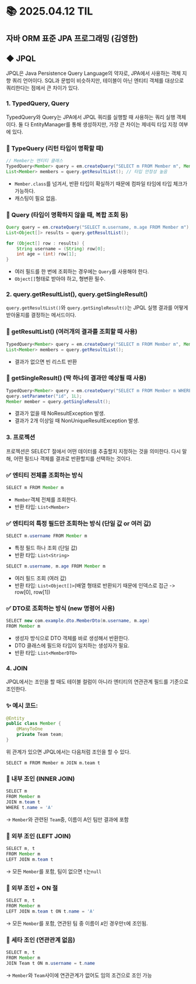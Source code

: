 # 📚 2025.04.12 TIL
## 자바 ORM 표준 JPA 프로그래밍 (김영한)
##  ◆ JPQL
JPQL은 Java Persistence Query Language의 약자로, JPA에서 사용하는 객체 지향 쿼리 언어이다.
SQL과 문법이 비슷하지만, 테이블이 아닌 엔티티 객체를 대상으로 쿼리한다는 점에서 큰 차이가 있다.

### 1. TypedQuery, Query
TypedQuery와 Query는 JPA에서 JPQL 쿼리를 실행할 때 사용하는 쿼리 실행 객체이다.
둘 다 EntityManager를 통해 생성하지만, 가장 큰 차이는 제네릭 타입 지정 여부에 있다.

### 📌 TypeQuery<T> (리턴 타입이 명확할 때)
```java
// Member는 엔티티 클래스
TypedQuery<Member> query = em.createQuery("SELECT m FROM Member m", Member.class);
List<Member> members = query.getResultList(); // 타입 안정성 높음
```
- ```Member.class```를 넘겨서, 반환 타입이 확실하기 때문에 컴파일 타임에 타입 체크가 가능하다.
- 캐스팅이 필요 없음.

### 📌 Query (타입이 명확하지 않을 때, 복합 조회 등)
```java
Query query = em.createQuery("SELECT m.username, m.age FROM Member m");
List<Object[]> results = query.getResultList();

for (Object[] row : results) {
    String username = (String) row[0];
    int age = (int) row[1];
}
```
- 여러 필드를 한 번에 조회하는 경우에는 ```Query```를 사용해야 한다.
- ```Object[]```형태로 받아야 하고, 형변환 필수.

### 2. query.getResultList(), query.getSingleResult()
```query.getResultList()```와 ```query.getSingleResult()```는 
JPQL 실행 결과를 어떻게 받아올지를 결정하는 메서드이다.

### 📌 getResultList() (여러개의 결과를 조회할 때 사용)
```java
TypedQuery<Member> query = em.createQuery("SELECT m FROM Member m", Member.class);
List<Member> members = query.getResultList();
```
- 결과가 없으면 빈 리스트 반환

### 📌 getSingleResult() (딱 하나의 결과만 예상될 때 사용)
```java
TypedQuery<Member> query = em.createQuery("SELECT m FROM Member m WHERE m.id = :id", Member.class);
query.setParameter("id", 1L);
Member member = query.getSingleResult();
```
- 결과가 없을 때 NoResultException 발생.
- 결과가 2개 이상일 때 NonUniqueResultException 발생.

### 3. 프로젝션
프로젝션은 SELECT 절에서 어떤 데이터를 추출할지 지정하는 것을 의미한다. 
다시 말해, 어떤 필드나 객체를 결과로 반환할지를 선택하는 것이다.

### ✅ 엔티티 전체를 조회하는 방식
```java
SELECT m FROM Member m
```
- ```Member```객체 전체를 조회한다.
- 반환 타입: ```List<Member>```

### ✅ 엔티티의 특정 필드만 조회하는 방식 (단일 값 or 여러 값)
```java
SELECT m.username FROM Member m
```
- 특정 필드 하나 조회 (단일 값)
- 반환 타입: ```List<String>```

```java
SELECT m.username, m.age FROM Member m
```
- 여러 필드 조회 (여러 값)
- 반환 타입: ```List<Object[]>```(배열 형태로 반환되기 때문에 인덱스로 접근 -> row[0], row[1])

### ✅ DTO로 조회하는 방식 (new 명령어 사용)
```java
SELECT new com.example.dto.MemberDto(m.username, m.age)
FROM Member m
```
- 생성자 방식으로 DTO 객체를 바로 생성해서 반환한다.
- DTO 클래스에 필드와 타입이 일치하는 생성자가 필요.
- 반환 타입: ```List<MemberDTO>```

### 4. JOIN
JPQL에서는 조인을 할 때도 테이블 컬럼이 아니라 엔티티의 연관관계 필드를 기준으로 조인한다.

### ✨ 예시 코드:
```java
@Entity
public class Member {
    @ManyToOne
    private Team team;
}
```
위 관계가 있으면 JPQL에서는 다음처럼 조인을 할 수 있다.
```jpql
SELECT m FROM Member m JOIN m.team t
```

### 📌 내부 조인 (INNER JOIN)
```java
SELECT m
FROM Member m
JOIN m.team t
WHERE t.name = 'A'
```
→ ```Member```와 관련된 ```Team```중, 이름이 A인 팀만 결과에 포함

### 📌 외부 조인 (LEFT JOIN)
```java
SELECT m, t
FROM Member m
LEFT JOIN m.team t
```
→ 모든 ```Member```를 포함, 팀이 없으면 ```t```는```null```

### 📌 외부 조인 + ON 절
```java
SELECT m, t
FROM Member m
LEFT JOIN m.team t ON t.name = 'A'
```
→ 모든 ```Member```를 포함, 연관된 팀 중 이름이 ```A```인 경우만```t```에 조인됨.

### 📌 세타 조인 (연관관계 없음)
```java
SELECT m, t
FROM Member m
JOIN Team t ON m.username = t.name
```
→ ```Member```와 ```Team```사이에 연관관계가 없어도 임의 조건으로 조인 가능

